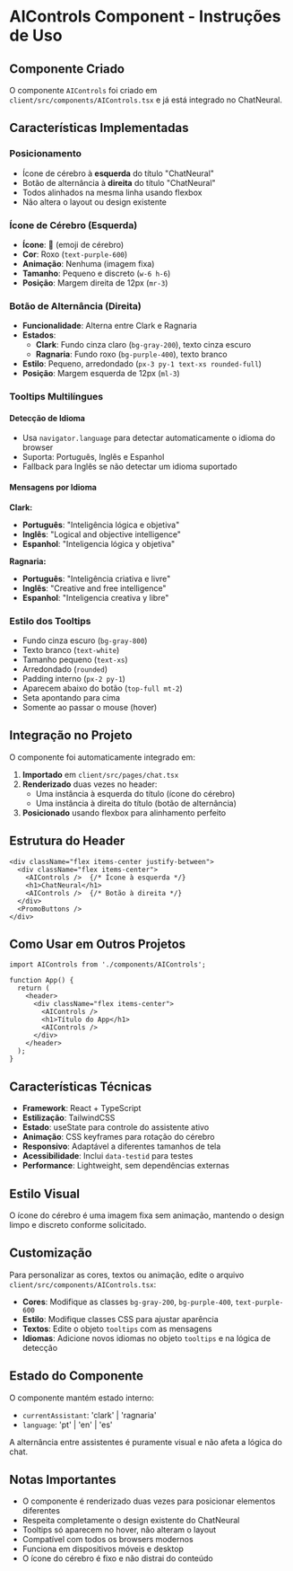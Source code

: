 # AIControls Component - Instruções de Uso

## Componente Criado

O componente `AIControls` foi criado em `client/src/components/AIControls.tsx` e já está integrado no ChatNeural.

## Características Implementadas

### Posicionamento
- Ícone de cérebro à **esquerda** do título "ChatNeural"
- Botão de alternância à **direita** do título "ChatNeural"
- Todos alinhados na mesma linha usando flexbox
- Não altera o layout ou design existente

### Ícone de Cérebro (Esquerda)
- **Ícone**: 🧠 (emoji de cérebro)
- **Cor**: Roxo (`text-purple-600`)
- **Animação**: Nenhuma (imagem fixa)
- **Tamanho**: Pequeno e discreto (`w-6 h-6`)
- **Posição**: Margem direita de 12px (`mr-3`)

### Botão de Alternância (Direita)
- **Funcionalidade**: Alterna entre Clark e Ragnaria
- **Estados**:
  - **Clark**: Fundo cinza claro (`bg-gray-200`), texto cinza escuro
  - **Ragnaria**: Fundo roxo (`bg-purple-400`), texto branco
- **Estilo**: Pequeno, arredondado (`px-3 py-1 text-xs rounded-full`)
- **Posição**: Margem esquerda de 12px (`ml-3`)

### Tooltips Multilíngues

#### Detecção de Idioma
- Usa `navigator.language` para detectar automaticamente o idioma do browser
- Suporta: Português, Inglês e Espanhol
- Fallback para Inglês se não detectar um idioma suportado

#### Mensagens por Idioma

**Clark:**
- **Português**: "Inteligência lógica e objetiva"
- **Inglês**: "Logical and objective intelligence"
- **Espanhol**: "Inteligencia lógica y objetiva"

**Ragnaria:**
- **Português**: "Inteligência criativa e livre"
- **Inglês**: "Creative and free intelligence"
- **Espanhol**: "Inteligencia creativa y libre"

### Estilo dos Tooltips
- Fundo cinza escuro (`bg-gray-800`)
- Texto branco (`text-white`)
- Tamanho pequeno (`text-xs`)
- Arredondado (`rounded`)
- Padding interno (`px-2 py-1`)
- Aparecem abaixo do botão (`top-full mt-2`)
- Seta apontando para cima
- Somente ao passar o mouse (hover)

## Integração no Projeto

O componente foi automaticamente integrado em:

1. **Importado** em `client/src/pages/chat.tsx`
2. **Renderizado** duas vezes no header:
   - Uma instância à esquerda do título (ícone do cérebro)
   - Uma instância à direita do título (botão de alternância)
3. **Posicionado** usando flexbox para alinhamento perfeito

## Estrutura do Header

```tsx
<div className="flex items-center justify-between">
  <div className="flex items-center">
    <AIControls />  {/* Ícone à esquerda */}
    <h1>ChatNeural</h1>
    <AIControls />  {/* Botão à direita */}
  </div>
  <PromoButtons />
</div>
```

## Como Usar em Outros Projetos

```tsx
import AIControls from './components/AIControls';

function App() {
  return (
    <header>
      <div className="flex items-center">
        <AIControls />
        <h1>Título do App</h1>
        <AIControls />
      </div>
    </header>
  );
}
```

## Características Técnicas

- **Framework**: React + TypeScript
- **Estilização**: TailwindCSS
- **Estado**: useState para controle do assistente ativo
- **Animação**: CSS keyframes para rotação do cérebro
- **Responsivo**: Adaptável a diferentes tamanhos de tela
- **Acessibilidade**: Inclui `data-testid` para testes
- **Performance**: Lightweight, sem dependências externas

## Estilo Visual

O ícone do cérebro é uma imagem fixa sem animação, mantendo o design limpo e discreto conforme solicitado.

## Customização

Para personalizar as cores, textos ou animação, edite o arquivo `client/src/components/AIControls.tsx`:

- **Cores**: Modifique as classes `bg-gray-200`, `bg-purple-400`, `text-purple-600`
- **Estilo**: Modifique classes CSS para ajustar aparência
- **Textos**: Edite o objeto `tooltips` com as mensagens
- **Idiomas**: Adicione novos idiomas no objeto `tooltips` e na lógica de detecção

## Estado do Componente

O componente mantém estado interno:
- `currentAssistant`: 'clark' | 'ragnaria'
- `language`: 'pt' | 'en' | 'es'

A alternância entre assistentes é puramente visual e não afeta a lógica do chat.

## Notas Importantes

- O componente é renderizado duas vezes para posicionar elementos diferentes
- Respeita completamente o design existente do ChatNeural
- Tooltips só aparecem no hover, não alteram o layout
- Compatível com todos os browsers modernos
- Funciona em dispositivos móveis e desktop
- O ícone do cérebro é fixo e não distrai do conteúdo